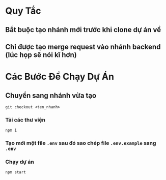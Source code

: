 # Quy Tắc
## Bắt buộc tạo nhánh mới trước khi clone dự án về
## Chỉ được tạo merge request vào nhánh backend (lúc họp sẽ nói kĩ hơn)

# Các Bước Để Chạy Dự Án
## Chuyển sang nhánh vừa tạo
```
git checkout <ten_nhanh>
```

### Tải các thư viện
```
npm i
```

### Tạo mới một file `.env` sau đó sao chép file `.env.example` sang `.env`

### Chạy dự án
```
npm start
```
